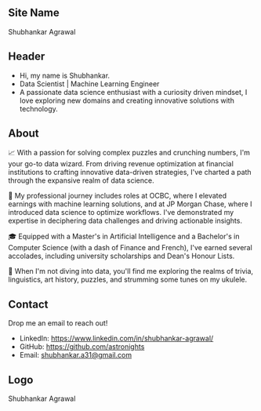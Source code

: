 ## Site Name
Shubhankar Agrawal

## Header
- Hi, my name is Shubhankar. 
- Data Scientist | Machine Learning Engineer
- A passionate data science enthusiast with a curiosity driven mindset, I love exploring new domains and creating innovative solutions with technology.

## About

📈 With a passion for solving complex puzzles and crunching numbers, I'm your go-to data wizard. From driving revenue optimization at financial institutions to crafting innovative data-driven strategies, I've charted a path through the expansive realm of data science.

🚀 My professional journey includes roles at OCBC, where I elevated earnings with machine learning solutions, and at JP Morgan Chase, where I introduced data science to optimize workflows. I've demonstrated my expertise in deciphering data challenges and driving actionable insights.

🎓 Equipped with a Master's in Artificial Intelligence and a Bachelor's in Computer Science (with a dash of Finance and French), I've earned several accolades, including university scholarships and Dean's Honour Lists.

🤖 When I'm not diving into data, you'll find me exploring the realms of trivia, linguistics, art history, puzzles, and strumming some tunes on my ukulele.

## Contact
Drop me an email to reach out!
- LinkedIn: https://www.linkedin.com/in/shubhankar-agrawal/
- GitHub: https://github.com/astronights
- Email: shubhankar.a31@gmail.com

## Logo
Shubhankar Agrawal
